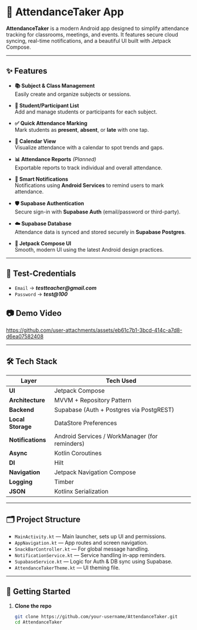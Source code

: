 # 📲 AttendanceTaker App

**AttendanceTaker** is a modern Android app designed to simplify attendance tracking for classrooms, meetings, and events. It features secure cloud syncing, real-time notifications, and a beautiful UI built with Jetpack Compose.

---

## ✨ Features

- **📚 Subject & Class Management**  
  Easily create and organize subjects or sessions.

- **👥 Student/Participant List**  
  Add and manage students or participants for each subject.

- **✅ Quick Attendance Marking**  
  Mark students as **present**, **absent**, or **late** with one tap.

- **📅 Calendar View**  
  Visualize attendance with a calendar to spot trends and gaps.

- **📊 Attendance Reports** *(Planned)*  
  Exportable reports to track individual and overall attendance.

- **🔔 Smart Notifications**  
  Notifications using **Android Services** to remind users to mark attendance.

- **🛡️ Supabase Authentication**  
  Secure sign-in with **Supabase Auth** (email/password or third-party).

- **☁️ Supabase Database**  
  Attendance data is synced and stored securely in **Supabase Postgres**.

- **🎨 Jetpack Compose UI**  
  Smooth, modern UI using the latest Android design practices.

---

## 🧪 Test-Credentials
- ``Email`` -> **_testteacher@gmail.com_**
- ``Password`` -> **_test@100_**

## 📷 Demo Video

https://github.com/user-attachments/assets/eb61c7b1-3bcd-414c-a7d8-d6ea07582408

---

## 🛠 Tech Stack

| Layer           | Tech Used                                         |
|----------------|---------------------------------------------------|
| **UI**         | Jetpack Compose                                   |
| **Architecture**| MVVM + Repository Pattern                        |
| **Backend**    | Supabase (Auth + Postgres via PostgREST)          |
| **Local Storage**| DataStore Preferences                          |
| **Notifications**| Android Services / WorkManager (for reminders) |
| **Async**      | Kotlin Coroutines                                 |
| **DI**         | Hilt                                              |
| **Navigation** | Jetpack Navigation Compose                        |
| **Logging**    | Timber                                            |
| **JSON**       | Kotlinx Serialization                             |

---

## 🗂️ Project Structure

- `MainActivity.kt` — Main launcher, sets up UI and permissions.
- `AppNavigation.kt` — App routes and screen navigation.
- `SnackBarController.kt` — For global message handling.
- `NotificationService.kt` — Service handling in-app reminders.
- `SupabaseService.kt` — Logic for Auth & DB sync using Supabase.
- `AttendanceTakerTheme.kt` — UI theming file.

---

## 🚀 Getting Started

1. **Clone the repo**
   ```bash
   git clone https://github.com/your-username/AttendanceTaker.git
   cd AttendanceTaker
